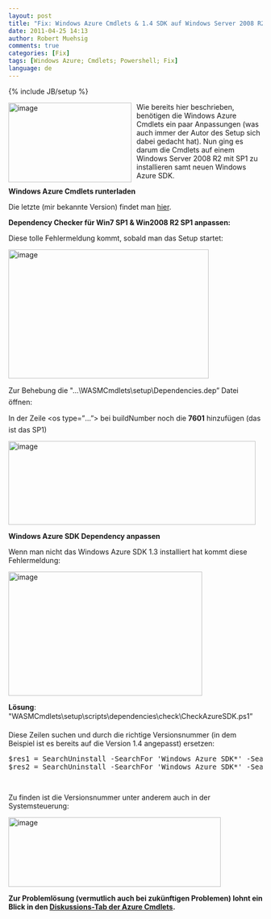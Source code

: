 ```yaml
---
layout: post
title: "Fix: Windows Azure Cmdlets & 1.4 SDK auf Windows Server 2008 R2 SP1 / Windows 7 SP1"
date: 2011-04-25 14:13
author: Robert Muehsig
comments: true
categories: [Fix]
tags: [Windows Azure; Cmdlets; Powershell; Fix]
language: de
---
```

{% include JB/setup %}
<p><a href="{{BASE_PATH}}/assets/wp-images-de/image1252.png"><img style="border-bottom: 0px; border-left: 0px; margin: 0px 10px 0px 0px; display: inline; border-top: 0px; border-right: 0px" title="image" border="0" alt="image" align="left" src="{{BASE_PATH}}/assets/wp-images-de/image_thumb432.png" width="244" height="158" /></a> </p>  <p>Wie bereits hier beschrieben, benötigen die Windows Azure Cmdlets ein paar Anpassungen (was auch immer der Autor des Setup sich dabei gedacht hat). Nun ging es darum die Cmdlets auf einem Windows Server 2008 R2 mit SP1 zu installieren samt neuen Windows Azure SDK.</p>  <p><strong>Windows Azure Cmdlets runterladen</strong></p>  <p>Die letzte (mir bekannte Version) findet man <a href="http://archive.msdn.microsoft.com/azurecmdlets">hier</a>.</p>  <p><strong>Dependency Checker für Win7 SP1 &amp; Win2008 R2 SP1 anpassen:</strong></p>  <p>Diese tolle Fehlermeldung kommt, sobald man das Setup startet:</p>  <p><a href="{{BASE_PATH}}/assets/wp-images-de/image1253.png"><img style="border-bottom: 0px; border-left: 0px; display: inline; border-top: 0px; border-right: 0px" title="image" border="0" alt="image" src="{{BASE_PATH}}/assets/wp-images-de/image_thumb433.png" width="397" height="256" /></a> </p>  <p>Zur Behebung die "...\WASMCmdlets\setup\Dependencies.dep” Datei öffnen:</p>  <p>In der Zeile &lt;os type=”...”&gt; bei buildNumber noch die <strong>7601</strong> hinzufügen (das ist das SP1)</p>  <p><a href="{{BASE_PATH}}/assets/wp-images-de/image1254.png"><img style="border-bottom: 0px; border-left: 0px; display: inline; border-top: 0px; border-right: 0px" title="image" border="0" alt="image" src="{{BASE_PATH}}/assets/wp-images-de/image_thumb434.png" width="490" height="166" /></a> </p>  <p><strong>Windows Azure SDK Dependency anpassen</strong></p>  <p>Wenn man nicht das Windows Azure SDK 1.3 installiert hat kommt diese Fehlermeldung:</p>  <p><a href="{{BASE_PATH}}/assets/wp-images-de/image1255.png"><img style="border-bottom: 0px; border-left: 0px; display: inline; border-top: 0px; border-right: 0px" title="image" border="0" alt="image" src="{{BASE_PATH}}/assets/wp-images-de/image_thumb435.png" width="384" height="246" /></a> </p>  <p><strong>Lösung</strong>:    <br /> "WASMCmdlets\setup\scripts\dependencies\check\CheckAzureSDK.ps1”</p>  <p></p>  <p></p>  <p>Diese Zeilen suchen und durch die richtige Versionsnummer (in dem Beispiel ist es bereits auf die Version 1.4 angepasst) ersetzen:</p>  <div style="padding-bottom: 0px; margin: 0px; padding-left: 0px; padding-right: 0px; display: inline; float: none; padding-top: 0px" id="scid:812469c5-0cb0-4c63-8c15-c81123a09de7:3bb41b63-3bba-46e7-8563-5eeda99e0efb" class="wlWriterEditableSmartContent"><pre name="code" class="c#">
$res1 = SearchUninstall -SearchFor 'Windows Azure SDK*' -SearchVersion '1.4.20227.1419' -UninstallKey 'HKLM:SOFTWARE\Wow6432Node\Microsoft\Windows\CurrentVersion\Uninstall\';
$res2 = SearchUninstall -SearchFor 'Windows Azure SDK*' -SearchVersion '1.4.20227.1419' -UninstallKey 'HKLM:SOFTWARE\Microsoft\Windows\CurrentVersion\Uninstall\';

</pre></div>

<p>Zu finden ist die Versionsnummer unter anderem auch in der Systemsteuerung:</p>

<p><a href="{{BASE_PATH}}/assets/wp-images-de/image1256.png"><img style="border-bottom: 0px; border-left: 0px; display: inline; border-top: 0px; border-right: 0px" title="image" border="0" alt="image" src="{{BASE_PATH}}/assets/wp-images-de/image_thumb436.png" width="421" height="138" /></a> </p>

<p></p>

<p><strong>Zur Problemlösung (vermutlich auch bei zukünftigen Problemen) lohnt ein Blick in den </strong><a href="http://archive.msdn.microsoft.com/azurecmdlets/Thread/List.aspx"><strong>Diskussions-Tab der Azure Cmdlets</strong></a><strong>.</strong></p>
